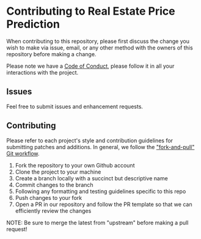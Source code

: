 Contributing to Real Estate Price Prediction
==========================================================

When contributing to this repository, please first discuss the change you wish to make via issue, email, or any other method with the owners of this repository before making a change.

Please note we have a [Code of Conduct](CODE_OF_CONDUCT.md), please follow it in all your interactions with the project.

Issues
------

Feel free to submit issues and enhancement requests.


Contributing
------------

Please refer to each project's style and contribution guidelines for submitting patches and additions. In general, we follow the ["fork-and-pull" Git workflow](https://github.com/susam/gitpr).

1. Fork the repository to your own Github account
2. Clone the project to your machine
3. Create a branch locally with a succinct but descriptive name
4. Commit changes to the branch
5. Following any formatting and testing guidelines specific to this repo
6. Push changes to your fork
7. Open a PR in our repository and follow the PR template so that we can efficiently review the changes

NOTE: Be sure to merge the latest from "upstream" before making a pull request!


